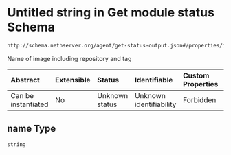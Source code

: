 # Untitled string in Get module status Schema

```txt
http://schema.nethserver.org/agent/get-status-output.json#/properties/images/items/properties/name
```

Name of image including repository and tag

| Abstract            | Extensible | Status         | Identifiable            | Custom Properties | Additional Properties | Access Restrictions | Defined In                                                                     |
| :------------------ | :--------- | :------------- | :---------------------- | :---------------- | :-------------------- | :------------------ | :----------------------------------------------------------------------------- |
| Can be instantiated | No         | Unknown status | Unknown identifiability | Forbidden         | Allowed               | none                | [get-status-output.json*](agent/get-status-output.json "open original schema") |

## name Type

`string`
